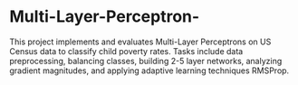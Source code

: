 # Multi-Layer-Perceptron-
This project implements and evaluates Multi-Layer Perceptrons on US Census data to classify child poverty rates. Tasks include data preprocessing, balancing classes, building 2-5 layer networks, analyzing gradient magnitudes, and applying adaptive learning techniques RMSProp.
